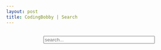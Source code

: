 ```yaml
---
layout: post
title: CodingBobby | Search
---
```

<style type="text/css" media="screen">
  #search-container {
    margin: 2em 0;
  }

  #search-input {
    margin: 0 20% 1em;
    width: -webkit-fill-available;
  }
</style>

<div id="search-container">
  <input type="text" id="search-input" placeholder="search...">
  <ul id="results-container"></ul>
</div>

<script src="/assets/search.js" type="text/javascript"></script>

<script>
SimpleJekyllSearch({
  searchInput: document.getElementById('search-input'),
  resultsContainer: document.getElementById('results-container'),
  json: '/search.json',
  searchResultTemplate: `<li>
    <a href="{url}">
      {title}
    </a>
  </li>`
})
</script>
